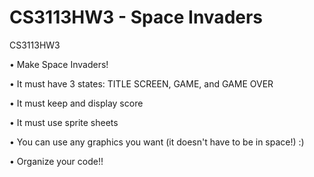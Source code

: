 ﻿CS3113HW3 - Space Invaders
=========

CS3113HW3

• Make Space Invaders!


• It must have 3 states: TITLE SCREEN, GAME, and GAME OVER


• It must keep and display score


• It must use sprite sheets


• You can use any graphics you want (it doesn't have to be in space!) :)


• Organize your code!!


